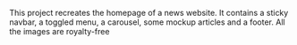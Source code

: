 This project recreates the homepage of a news website.
It contains a sticky navbar, a toggled menu, a carousel, some mockup articles and a footer.
All the images are royalty-free
